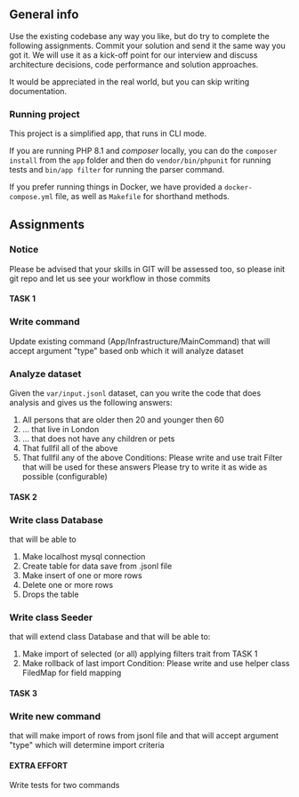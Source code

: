 ## General info
Use the existing codebase any way you like, but do try to complete the following assignments.
Commit your solution and send it the same way you got it. We will use it as a kick-off point for our interview and 
discuss architecture decisions, code performance and solution approaches.

It would be appreciated in the real world, but you can skip writing documentation. 

### Running project
This project is a simplified app, that runs in CLI mode. 

If you are running PHP 8.1 and _composer_ locally, you can do the `composer install` from the `app` folder and then do 
`vendor/bin/phpunit` for running tests and `bin/app filter` for running the parser command.

If you prefer running things in Docker, we have provided a `docker-compose.yml` file, as well as `Makefile` for shorthand methods.

## Assignments

### Notice ###
Please be advised that your skills in GIT will be assessed too, 
so please init git repo and let us see your workflow in those commits 

#### TASK 1 ####
### Write command ###
Update existing command (App/Infrastructure/MainCommand) that will accept argument "type" based onb which it will analyze dataset

### Analyze dataset
Given the `var/input.jsonl` dataset, can you write the code that does analysis and gives us the following answers:
1. All persons that are older then 20 and younger then 60
2. ... that live in London
3. ... that does not have any children or pets
4. That fullfil all of the above
5. That fullfil any of the above
Conditions: 
Please write and use trait Filter that will be used for these answers 
Please try to write it as wide as possible (configurable)

#### TASK 2 ####
### Write class Database ###
that will be able to 
1. Make localhost mysql connection
2. Create table for data save from .jsonl file
3. Make insert of one or more rows
4. Delete one or more rows
5. Drops the table

### Write class Seeder ###
that will extend class Database and that will be able to:
1. Make import of selected (or all) applying filters trait from TASK 1
2. Make rollback of last import
Condition: 
Please write and use helper class FiledMap for field mapping

#### TASK 3 ####
### Write new command ###
that will make import of rows from jsonl file and that will accept argument "type" which will determine import criteria

#### EXTRA EFFORT ####
Write tests for two commands

